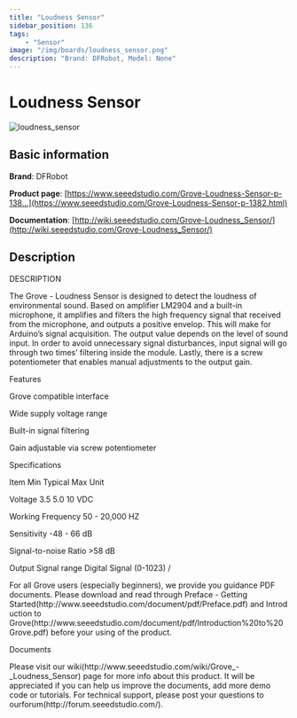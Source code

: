 ```yaml
---
title: "Loudness Sensor"
sidebar_position: 136
tags:
    - "Sensor"
image: "/img/boards/loudness_sensor.png"
description: "Brand: DFRobot, Model: None"
---
```

# Loudness Sensor

![loudness_sensor](/img/boards/loudness_sensor.png)

## Basic information

**Brand**: DFRobot

**Product page**: [https://www.seeedstudio.com/Grove-Loudness-Sensor-p-138...](https://www.seeedstudio.com/Grove-Loudness-Sensor-p-1382.html)

**Documentation**: [http://wiki.seeedstudio.com/Grove-Loudness_Sensor/](http://wiki.seeedstudio.com/Grove-Loudness_Sensor/)

## Description

DESCRIPTION

The Grove \- Loudness Sensor is designed to detect the loudness of environmental sound\. Based on amplifier LM2904 and a built\-in microphone, it amplifies and filters the high frequency signal that received from the microphone, and outputs a positive envelop\. This will make for Arduino’s signal acquisition\. The output value depends on the level of sound input\. In order to avoid unnecessary signal disturbances, input signal will go through two times’ filtering inside the module\. Lastly, there is a screw potentiometer that enables manual adjustments to the output gain\.







Features



Grove compatible interface

Wide supply voltage range

Built\-in signal filtering

Gain adjustable via screw potentiometer

Specifications







Item	Min	Typical	Max	Unit

Voltage	3\.5	5\.0	10	VDC

Working Frequency	50	\-	20,000	HZ

Sensitivity	\-48	\-	66	dB

Signal\-to\-noise Ratio	\>58	dB

Output Signal range	Digital Signal \(0\-1023\)	/

For all Grove users \(especially beginners\), we provide you guidance PDF documents\. Please download and read through Preface \- Getting Started\(http://www\.seeedstudio\.com/document/pdf/Preface\.pdf\) and Introduction to Grove\(http://www\.seeedstudio\.com/document/pdf/Introduction%20to%20Grove\.pdf\) before your using of the product\.







Documents







Please visit our wiki\(http://www\.seeedstudio\.com/wiki/Grove\_\-\_Loudness\_Sensor\) page for more info about this product\. It will be appreciated if you can help us improve the documents, add more demo code or tutorials\. For technical support, please post your questions to ourforum\(http://forum\.seeedstudio\.com/\)\.

